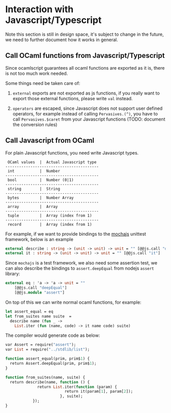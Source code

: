 # Interaction with Javascript/Typescript

Note this section is still in design space, it's subject to change in
the future, we need to further document how it works in general.

## Call OCaml functions from Javascript/Typescript

Since ocamlscript guarantees all ocaml functions are exported as it
is, there is not too much work needed.

Some things need be taken care of:

1. `external` exports are not exported as js functions, if you really
   want to export those external functions, please write `val` instead. 

2. `operators` are escaped, since Javascript does not support user
   defined operators, for example instead of calling `Pervasives.(^)`,
   you have to call `Pervasives.$caret` from your Javascript functions
   (TODO: document the conversion rules)

## Call Javascript from OCaml

For plain Javascript functions, you need write Javascript types.

```
 OCaml values  |  Actual Javascript type
-----------------------------------------
 int           |  Number
-----------------------------------------
 bool          |  Number (0|1)
-----------------------------------------
 string        |  String
-----------------------------------------
 bytes         |  Number Array
-----------------------------------------
 array         |  Array
-----------------------------------------
 tuple         |  Array (index from 1)
-----------------------------------------
 record        |  Array (index from 1)
```


For example, if we want to provide bindings to the
[mochajs](https://mochajs.org/) unittest framework, below is an example

```ocaml
external describe : string -> (unit -> unit) -> unit = "" [@@js.call "describe"]
external it : string -> (unit -> unit) -> unit = "" [@@js.call "it"]
```
Since `mochajs` is a test framework, we also need some assertion
test, we can also describe the bindings to `assert.deepEqual` from
nodejs `assert` library:

```ocaml
external eq : 'a -> 'a -> unit = "" 
    [@@js.call "deepEqual"]
    [@@js.module "assert"]
```

On top of this we can write normal ocaml functions, for example:

```ocaml
let assert_equal = eq
let from_suites name suite  = 
  describe name (fun _ -> 
    List.iter (fun (name, code) -> it name code) suite)
```

The compiler would generate code as below:

```ocaml
var Assert = require("assert");
var List = require("../stdlib/list");

function assert_equal(prim, prim$1) {
  return Assert.deepEqual(prim, prim$1);
}

function from_suites(name, suite) {
  return describe(name, function () {
              return List.iter(function (param) {
                          return it(param[1], param[2]);
                        }, suite);
            });
}

```

